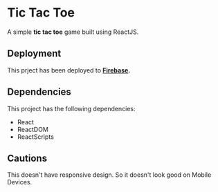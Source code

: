 # Tic Tac Toe

A simple **tic tac toe** game built using ReactJS.

## Deployment

This prject has been deployed to **[Firebase](https://tictactoe-f865e.firebaseapp.com/).**

## Dependencies

This project has the following dependencies:

- React
- ReactDOM
- ReactScripts

## Cautions

This doesn't have responsive design. So it doesn't look good on Mobile Devices.

